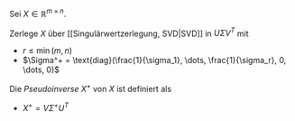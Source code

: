 Sei $X \in \mathbb{R}^{m \times n}$.

Zerlege $X$ über [[Singulärwertzerlegung, SVD|SVD]] in $U\Sigma V^T$ mit
- $r \le \min(m, n)$
- $\Sigma^+ = \text{diag}(\frac{1}{\sigma_1}, \dots, \frac{1}{\sigma_r}, 0, \dots, 0)$

Die *Pseudoinverse* $X^+$ von $X$ ist definiert als
- $X^+ = V\Sigma^+U^T$